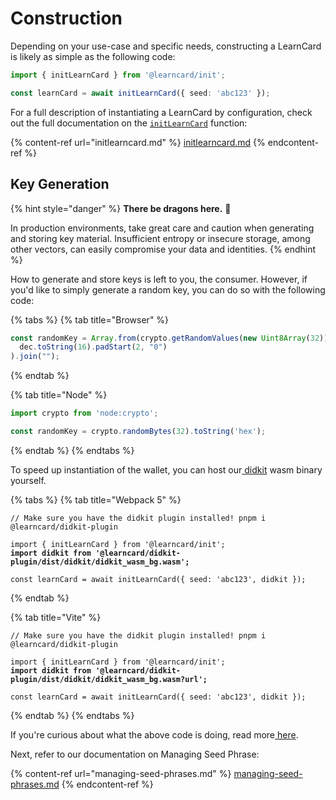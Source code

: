 # Construction

Depending on your use-case and specific needs, constructing a LearnCard is likely as simple as the following code:

```typescript
import { initLearnCard } from '@learncard/init';

const learnCard = await initLearnCard({ seed: 'abc123' });
```

For a full description of instantiating a LearnCard by configuration, check out the full documentation on the [`initLearnCard`](initlearncard.md) function:

{% content-ref url="initlearncard.md" %}
[initlearncard.md](initlearncard.md)
{% endcontent-ref %}

## Key Generation

{% hint style="danger" %}
**There be dragons here.** 🐉&#x20;

In production environments, take great care and caution when generating and storing key material. Insufficient entropy or insecure storage, among other vectors, can easily compromise your data and identities.&#x20;
{% endhint %}

How to generate and store keys is left to you, the consumer. However, if you'd like to simply generate a random key, you can do so with the following code:

{% tabs %}
{% tab title="Browser" %}
```typescript
const randomKey = Array.from(crypto.getRandomValues(new Uint8Array(32)), dec =>
  dec.toString(16).padStart(2, "0")
).join("");
```
{% endtab %}

{% tab title="Node" %}
```typescript
import crypto from 'node:crypto';

const randomKey = crypto.randomBytes(32).toString('hex');
```
{% endtab %}
{% endtabs %}

To speed up instantiation of the wallet, you can host our[ didkit](https://github.com/spruceid/didkit) wasm binary yourself.

{% tabs %}
{% tab title="Webpack 5" %}
<pre class="language-typescript"><code class="lang-typescript">// Make sure you have the didkit plugin installed! pnpm i @learncard/didkit-plugin

import { initLearnCard } from '@learncard/init';
<strong>import didkit from '@learncard/didkit-plugin/dist/didkit/didkit_wasm_bg.wasm';
</strong>
const learnCard = await initLearnCard({ seed: 'abc123', didkit });
</code></pre>
{% endtab %}

{% tab title="Vite" %}
<pre class="language-typescript"><code class="lang-typescript">// Make sure you have the didkit plugin installed! pnpm i @learncard/didkit-plugin

import { initLearnCard } from '@learncard/init';
<strong>import didkit from '@learncard/didkit-plugin/dist/didkit/didkit_wasm_bg.wasm?url';
</strong>
const learnCard = await initLearnCard({ seed: 'abc123', didkit });
</code></pre>
{% endtab %}
{% endtabs %}

If you're curious about what the above code is doing, read more[ here](didkit.md).

Next, refer to our documentation on Managing Seed Phrase:

{% content-ref url="managing-seed-phrases.md" %}
[managing-seed-phrases.md](managing-seed-phrases.md)
{% endcontent-ref %}
